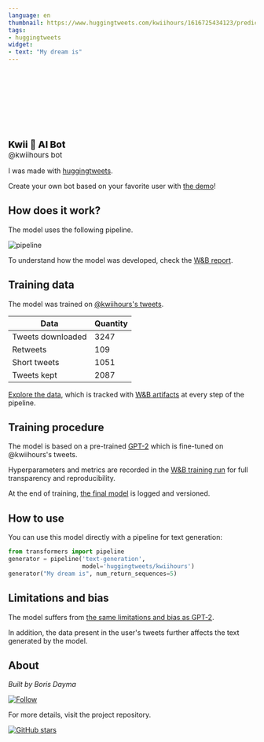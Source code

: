 ```yaml
---
language: en
thumbnail: https://www.huggingtweets.com/kwiihours/1616725434123/predictions.png
tags:
- huggingtweets
widget:
- text: "My dream is"
---
```


<div>
<div style="width: 132px; height:132px; border-radius: 50%; background-size: cover; background-image: url('https://pbs.twimg.com/profile_images/1375180524096946179/vJCe-Jix_400x400.jpg')">
</div>
<div style="margin-top: 8px; font-size: 19px; font-weight: 800">Kwii 🤖 AI Bot </div>
<div style="font-size: 15px">@kwiihours bot</div>
</div>

I was made with [huggingtweets](https://github.com/borisdayma/huggingtweets).

Create your own bot based on your favorite user with [the demo](https://colab.research.google.com/github/borisdayma/huggingtweets/blob/master/huggingtweets-demo.ipynb)!

## How does it work?

The model uses the following pipeline.

![pipeline](https://github.com/borisdayma/huggingtweets/blob/master/img/pipeline.png?raw=true)

To understand how the model was developed, check the [W&B report](https://wandb.ai/wandb/huggingtweets/reports/HuggingTweets-Train-a-Model-to-Generate-Tweets--VmlldzoxMTY5MjI).

## Training data

The model was trained on [@kwiihours's tweets](https://twitter.com/kwiihours).

| Data | Quantity |
| --- | --- |
| Tweets downloaded | 3247 |
| Retweets | 109 |
| Short tweets | 1051 |
| Tweets kept | 2087 |

[Explore the data](https://wandb.ai/wandb/huggingtweets/runs/2i5s41be/artifacts), which is tracked with [W&B artifacts](https://docs.wandb.com/artifacts) at every step of the pipeline.

## Training procedure

The model is based on a pre-trained [GPT-2](https://huggingface.co/gpt2) which is fine-tuned on @kwiihours's tweets.

Hyperparameters and metrics are recorded in the [W&B training run](https://wandb.ai/wandb/huggingtweets/runs/1aetz628) for full transparency and reproducibility.

At the end of training, [the final model](https://wandb.ai/wandb/huggingtweets/runs/1aetz628/artifacts) is logged and versioned.

## How to use

You can use this model directly with a pipeline for text generation:

```python
from transformers import pipeline
generator = pipeline('text-generation',
                     model='huggingtweets/kwiihours')
generator("My dream is", num_return_sequences=5)
```

## Limitations and bias

The model suffers from [the same limitations and bias as GPT-2](https://huggingface.co/gpt2#limitations-and-bias).

In addition, the data present in the user's tweets further affects the text generated by the model.

## About

*Built by Boris Dayma*

[![Follow](https://img.shields.io/twitter/follow/borisdayma?style=social)](https://twitter.com/intent/follow?screen_name=borisdayma)

For more details, visit the project repository.

[![GitHub stars](https://img.shields.io/github/stars/borisdayma/huggingtweets?style=social)](https://github.com/borisdayma/huggingtweets)
